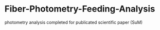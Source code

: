 # Fiber-Photometry-Feeding-Analysis
photometry analysis completed for publicated scientific paper (SuM)
